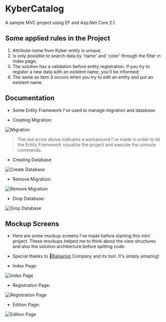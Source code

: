 # KyberCatalog

A sample MVC project using EF and Asp.Net Core 2.1.

## Some applied rules in the Project

1. Attribute name from Kyber entity is unique;
2. Is only possible to search data by 'name' and 'color' through the filter in index page;
3. The solution has a validation before entity registration. If you try to register a new data with an existent name, you'll be informed;
4. The same as item 3 occurs when you try to edit an entity and put an existent name.

## Documentation

- Some Entity Framework I've used to manage migration and database:

 - Creating Migration:
 
 ![Migration](https://github.com/nmaia/KyberCatalog/blob/master/Docs/Images/EF_Console_Commands/EF_Core_Migrations.png)
 
 > The red arrow above indicates a workaround I've made in order to let the Entity Framework visualize the project and execute the console commands.
 
 - Creating Database:
 
 ![Create Database](https://github.com/nmaia/KyberCatalog/blob/master/Docs/Images/EF_Console_Commands/EF_Core_Update_Database.png)
 
 - Remove Migration:
 
 ![Remove Migration](https://github.com/nmaia/KyberCatalog/blob/master/Docs/Images/EF_Console_Commands/EF_Core_Remove_Migration.png)
  
 - Drop Database:
 
 ![Drop Database](https://github.com/nmaia/KyberCatalog/blob/master/Docs/Images/EF_Console_Commands/EF_Core_Drop_Datbase.png)
 
## Mockup Screens

- Here are some mockup screens I've made before starting this mini project. These mockups helped me to think about the view structures and also the solution architecture before spitting code.

- Special thanks to :link:[Balsamiq][1] Company and its tool. It's simply amazing!

- Index Page:

![Index Page](https://github.com/nmaia/KyberCatalog/blob/master/Docs/Images/Mockups/01_Homepage.png)

[1]: https://balsamiq.com/ "Company Website"

- Registration Page:

![Registration Page](https://github.com/nmaia/KyberCatalog/blob/master/Docs/Images/Mockups/02_Registration.png)

- Edition Page:

![Edition Page](https://github.com/nmaia/KyberCatalog/blob/master/Docs/Images/Mockups/03_Edition.png)
